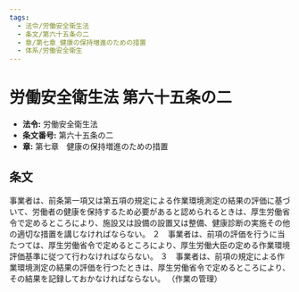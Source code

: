```yaml
---
tags:
  - 法令/労働安全衛生法
  - 条文/第六十五条の二
  - 章/第七章_健康の保持増進のための措置
  - 体系/労働安全衛生
---
```

# 労働安全衛生法 第六十五条の二

- **法令:** 労働安全衛生法
- **条文番号:** 第六十五条の二
- **章:** 第七章　健康の保持増進のための措置

## 条文
事業者は、前条第一項又は第五項の規定による作業環境測定の結果の評価に基づいて、労働者の健康を保持するため必要があると認められるときは、厚生労働省令で定めるところにより、施設又は設備の設置又は整備、健康診断の実施その他の適切な措置を講じなければならない。
２　事業者は、前項の評価を行うに当たつては、厚生労働省令で定めるところにより、厚生労働大臣の定める作業環境評価基準に従つて行わなければならない。
３　事業者は、前項の規定による作業環境測定の結果の評価を行つたときは、厚生労働省令で定めるところにより、その結果を記録しておかなければならない。
（作業の管理）

